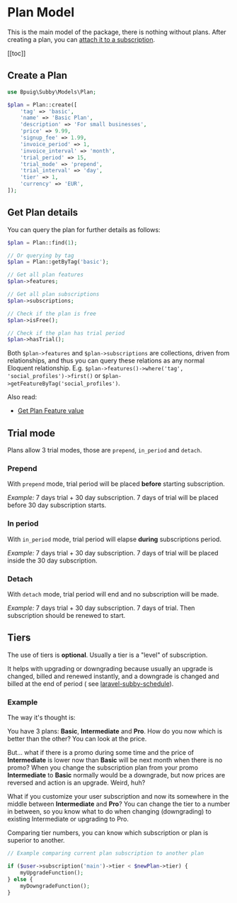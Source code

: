 # Plan Model

This is the main model of the package, there is nothing without plans. After creating a plan, you
can [attach it to a subscription](plan-subscription-model.md#create-a-subscription).

[[toc]]

## Create a Plan

```php
use Bpuig\Subby\Models\Plan;

$plan = Plan::create([
    'tag' => 'basic',
    'name' => 'Basic Plan',
    'description' => 'For small businesses',
    'price' => 9.99,
    'signup_fee' => 1.99,
    'invoice_period' => 1,
    'invoice_interval' => 'month',
    'trial_period' => 15,
    'trial_mode' => 'prepend',
    'trial_interval' => 'day',
    'tier' => 1,
    'currency' => 'EUR',
]);
```

## Get Plan details

You can query the plan for further details as follows:

```php
$plan = Plan::find(1);

// Or querying by tag
$plan = Plan::getByTag('basic');

// Get all plan features                
$plan->features;

// Get all plan subscriptions
$plan->subscriptions;

// Check if the plan is free
$plan->isFree();

// Check if the plan has trial period
$plan->hasTrial();

```

Both `$plan->features` and `$plan->subscriptions` are collections, driven from relationships, and thus you can query
these relations as any normal Eloquent relationship. E.g. `$plan->features()->where('tag', 'social_profiles')->first()`
or `$plan->getFeatureByTag('social_profiles')`.

Also read:

- [Get Plan Feature value](plan-feature-model.md#get-plan-feature-value)

## Trial mode

Plans allow 3 trial modes, those are `prepend`, `in_period` and `detach`.

### Prepend

With `prepend` mode, trial period will be placed **before** starting subscription.

*Example:* 7 days trial + 30 day subscription. 7 days of trial will be placed before 30 day subscription starts.

### In period

With `in_period` mode, trial period will elapse **during** subscriptions period.

*Example:* 7 days trial + 30 day subscription. 7 days of trial will be placed inside the 30 day subscription.

### Detach

With `detach` mode, trial period will end and no subscription will be made.

*Example:* 7 days trial + 30 day subscription. 7 days of trial. Then subscription should be renewed to start.

## Tiers

The use of tiers is **optional**. Usually a tier is a "level" of subscription.

It helps with upgrading or downgrading because usually an upgrade is changed, billed and renewed instantly, and a
downgrade is changed and billed at the end of period (
see [laravel-subby-schedule](https://github.com/bpuig/laravel-subby-schedule)).

### Example

The way it's thought is:

You have 3 plans: **Basic**, **Intermediate** and **Pro**. How do you now which is better than the other? You can look
at the price.

But... what if there is a promo during some time and the price of **Intermediate** is lower now than **Basic** will be
next month when there is no promo? When you change the subscription plan from your promo **Intermediate** to **Basic**
normally would be a downgrade, but now prices are reversed and action is an upgrade. Weird, huh?

What if you customize your user subscription and now its somewhere in the middle between **Intermediate** and **Pro**?
You can change the tier to a number in between, so you know what to do when changing (downgrading) to existing
Intermediate or upgrading to Pro.

Comparing tier numbers, you can know which subscription or plan is superior to another.

```php
// Example comparing current plan subscription to another plan

if ($user->subscription('main')->tier < $newPlan->tier) {
    myUpgradeFunction();
} else {
    myDowngradeFunction();
}
```
